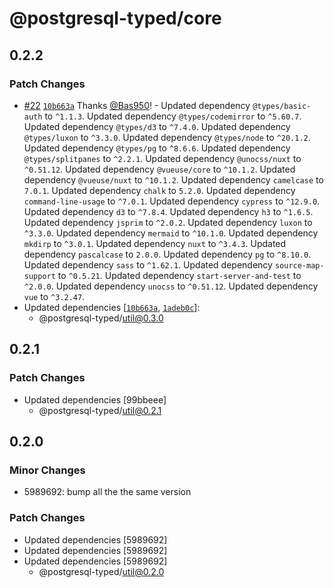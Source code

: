 # @postgresql-typed/core

## 0.2.2

### Patch Changes

- [#22](https://github.com/PostgreSQL-Typed/PostgreSQL-Typed/pull/22) [`10b663a`](https://github.com/PostgreSQL-Typed/PostgreSQL-Typed/commit/10b663a1631b81cdfca2a2da61512d8880807cf3) Thanks [@Bas950](https://github.com/Bas950)! - Updated dependency `@types/basic-auth` to `^1.1.3`. Updated dependency `@types/codemirror` to `^5.60.7`. Updated dependency `@types/d3` to `^7.4.0`. Updated dependency `@types/luxon` to `^3.3.0`. Updated dependency `@types/node` to `^20.1.2`. Updated dependency `@types/pg` to `^8.6.6`. Updated dependency `@types/splitpanes` to `^2.2.1`. Updated dependency `@unocss/nuxt` to `^0.51.12`. Updated dependency `@vueuse/core` to `^10.1.2`. Updated dependency `@vueuse/nuxt` to `^10.1.2`. Updated dependency `camelcase` to `7.0.1`. Updated dependency `chalk` to `5.2.0`. Updated dependency `command-line-usage` to `^7.0.1`. Updated dependency `cypress` to `^12.9.0`. Updated dependency `d3` to `^7.8.4`. Updated dependency `h3` to `^1.6.5`. Updated dependency `jsprim` to `^2.0.2`. Updated dependency `luxon` to `^3.3.0`. Updated dependency `mermaid` to `^10.1.0`. Updated dependency `mkdirp` to `^3.0.1`. Updated dependency `nuxt` to `^3.4.3`. Updated dependency `pascalcase` to `2.0.0`. Updated dependency `pg` to `^8.10.0`. Updated dependency `sass` to `^1.62.1`. Updated dependency `source-map-support` to `^0.5.21`. Updated dependency `start-server-and-test` to `^2.0.0`. Updated dependency `unocss` to `^0.51.12`. Updated dependency `vue` to `^3.2.47`.
- Updated dependencies [[`10b663a`](https://github.com/PostgreSQL-Typed/PostgreSQL-Typed/commit/10b663a1631b81cdfca2a2da61512d8880807cf3), [`1adeb0c`](https://github.com/PostgreSQL-Typed/PostgreSQL-Typed/commit/1adeb0cda9852d193aa4b6807d039808f533affe)]:
  - @postgresql-typed/util@0.3.0

## 0.2.1

### Patch Changes

- Updated dependencies [99bbeee]
  - @postgresql-typed/util@0.2.1

## 0.2.0

### Minor Changes

- 5989692: bump all the the same version

### Patch Changes

- Updated dependencies [5989692]
- Updated dependencies [5989692]
- Updated dependencies [5989692]
  - @postgresql-typed/util@0.2.0
